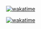 <a href="https://wakatime.com/badge/user/018df200-40b2-4e5d-8e28-76377228136b/project/018e08a1-5d74-4fdf-8011-7b1b9713fa5b"><img src="https://wakatime.com/badge/user/018df200-40b2-4e5d-8e28-76377228136b/project/018e08a1-5d74-4fdf-8011-7b1b9713fa5b.svg" alt="wakatime"></a>

<a href="https://wakatime.com/badge/user/018df200-40b2-4e5d-8e28-76377228136b/project/a42025a0-c87e-4869-aff3-85aa740218de"><img src="https://wakatime.com/badge/user/018df200-40b2-4e5d-8e28-76377228136b/project/a42025a0-c87e-4869-aff3-85aa740218de.svg" alt="wakatime"></a>